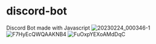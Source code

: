 # discord-bot
Discord Bot made with Javascript
![20230224_000346-1](https://github.com/adrgarcha/discord-bot/assets/69058122/590ecc09-dfe7-4ea9-b22e-7798aa2eaf93)
![F7HyEcQWQAAKNB4](https://github.com/adrgarcha/discord-bot/assets/69058122/211e60b9-7123-46d4-b8f0-9091df21259c)
![FuOxpYEXoAMdDqC](https://github.com/adrgarcha/discord-bot/assets/69058122/7ac08433-8c2a-43bd-af0f-76240d2953bb)

